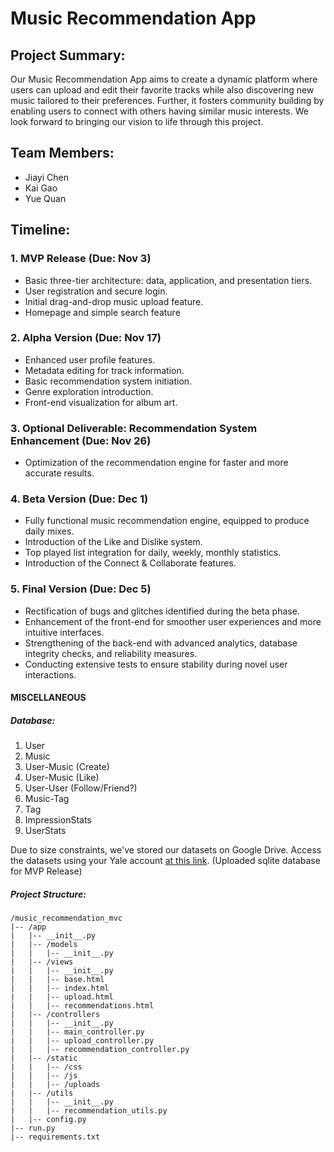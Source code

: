 # Music Recommendation App

## Project Summary:

Our Music Recommendation App aims to create a dynamic platform where users can upload and edit their favorite tracks while also discovering new music tailored to their preferences. Further, it fosters community building by enabling users to connect with others having similar music interests. We look forward to bringing our vision to life through this project.

## Team Members:
- Jiayi Chen
- Kai Gao
- Yue Quan

## Timeline:

### 1. MVP Release (Due: Nov 3)
- Basic three-tier architecture: data, application, and presentation tiers.
- User registration and secure login.
- Initial drag-and-drop music upload feature.
- Homepage and simple search feature

### 2. Alpha Version (Due: Nov 17)
- Enhanced user profile features.
- Metadata editing for track information.
- Basic recommendation system initiation.
- Genre exploration introduction.
- Front-end visualization for album art.

### 3. Optional Deliverable: Recommendation System Enhancement (Due: Nov 26)
- Optimization of the recommendation engine for faster and more accurate results.

### 4. Beta Version (Due: Dec 1)
- Fully functional music recommendation engine, equipped to produce daily mixes.
- Introduction of the Like and Dislike system.
- Top played list integration for daily, weekly, monthly statistics.
- Introduction of the Connect & Collaborate features.


### 5. Final Version (Due: Dec 5)
- Rectification of bugs and glitches identified during the beta phase.
- Enhancement of the front-end for smoother user experiences and more intuitive interfaces.
- Strengthening of the back-end with advanced analytics, database integrity checks, and reliability measures.
- Conducting extensive tests to ensure stability during novel user interactions.


#### MISCELLANEOUS

##### Database:
1. User
2. Music
3. User-Music (Create)
4. User-Music (Like)
5. User-User (Follow/Friend?)
6. Music-Tag
7. Tag
8. ImpressionStats
9. UserStats

Due to size constraints, we've stored our datasets on Google Drive. Access the datasets using your Yale account [at this link](https://drive.google.com/drive/folders/1Y0rKHs0sMmie-0wBxS__c0QH3HWUgug_?usp=sharing). (Uploaded sqlite database for MVP Release)

##### Project Structure:
```
/music_recommendation_mvc
|-- /app
|   |-- __init__.py
|   |-- /models
|   |   |-- __init__.py
|   |-- /views
|   |   |-- __init__.py
|   |   |-- base.html
|   |   |-- index.html
|   |   |-- upload.html
|   |   |-- recommendations.html
|   |-- /controllers
|   |   |-- __init__.py
|   |   |-- main_controller.py
|   |   |-- upload_controller.py
|   |   |-- recommendation_controller.py
|   |-- /static
|   |   |-- /css
|   |   |-- /js
|   |   |-- /uploads
|   |-- /utils
|   |   |-- __init__.py
|   |   |-- recommendation_utils.py
|   |-- config.py
|-- run.py
|-- requirements.txt

```